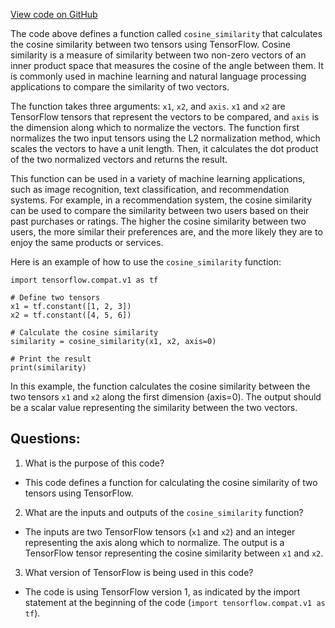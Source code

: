 [View code on GitHub](https://github.com/misbahsy/the-algorithm/twml/twml/contrib/utils/similarities.py)

The code above defines a function called `cosine_similarity` that calculates the cosine similarity between two tensors using TensorFlow. Cosine similarity is a measure of similarity between two non-zero vectors of an inner product space that measures the cosine of the angle between them. It is commonly used in machine learning and natural language processing applications to compare the similarity of two vectors.

The function takes three arguments: `x1`, `x2`, and `axis`. `x1` and `x2` are TensorFlow tensors that represent the vectors to be compared, and `axis` is the dimension along which to normalize the vectors. The function first normalizes the two input tensors using the L2 normalization method, which scales the vectors to have a unit length. Then, it calculates the dot product of the two normalized vectors and returns the result.

This function can be used in a variety of machine learning applications, such as image recognition, text classification, and recommendation systems. For example, in a recommendation system, the cosine similarity can be used to compare the similarity between two users based on their past purchases or ratings. The higher the cosine similarity between two users, the more similar their preferences are, and the more likely they are to enjoy the same products or services.

Here is an example of how to use the `cosine_similarity` function:

```
import tensorflow.compat.v1 as tf

# Define two tensors
x1 = tf.constant([1, 2, 3])
x2 = tf.constant([4, 5, 6])

# Calculate the cosine similarity
similarity = cosine_similarity(x1, x2, axis=0)

# Print the result
print(similarity)
```

In this example, the function calculates the cosine similarity between the two tensors `x1` and `x2` along the first dimension (axis=0). The output should be a scalar value representing the similarity between the two vectors.
## Questions: 
 1. What is the purpose of this code?
- This code defines a function for calculating the cosine similarity of two tensors using TensorFlow.

2. What are the inputs and outputs of the `cosine_similarity` function?
- The inputs are two TensorFlow tensors (`x1` and `x2`) and an integer representing the axis along which to normalize. The output is a TensorFlow tensor representing the cosine similarity between `x1` and `x2`.

3. What version of TensorFlow is being used in this code?
- The code is using TensorFlow version 1, as indicated by the import statement at the beginning of the code (`import tensorflow.compat.v1 as tf`).